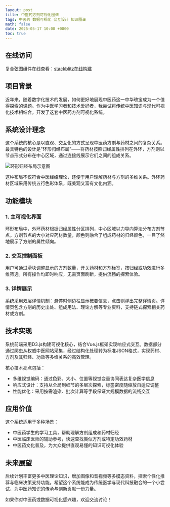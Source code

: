 ```yaml
---
layout: post
title: 中医药方剂可视化图谱
tags: 中医药 数据可视化 交互设计 知识图谱
math: false
date: 2025-05-17 10:00 +0800
toc: true
---
```


## 在线访问
复合弦图组件在线查看：[stackblitz在线构建](https://stackblitz.com/edit/vitejs-vite-jptllkvm)

## 项目背景

近年来，随着数字化技术的发展，如何更好地展现中医药这一中华瑰宝成为一个值得探索的课题。作为中医学习者和技术爱好者，我尝试将传统中医知识与现代可视化技术相结合，开发了这套中医药方剂可视化系统。

## 系统设计理念

这个系统的核心是以直观、交互化的方式呈现中医药方剂与药材之间的复杂关系。最具特色的设计是"环形归经布局"——将药材按照归经属性排列在外环，方剂则以节点形式分布在中心区域，通过连接线展示它们之间的组成关系。

![环形归经布局示意图](/assets/images/tcm-visualization.png)

这种布局不仅符合中医经络理论，还便于用户理解药材与方剂的多维关系。外环药材区域采用传统五行色彩体系，既美观又富有文化内涵。

## 功能模块

### 1. 主可视化界面

环形布局中，外环药材根据归经属性分区排列，中心区域以力导向算法分布方剂节点。方剂节点的大小对应药材数量，颜色则融合了组成药材的归经颜色，一目了然地展示了方剂的属性倾向。

### 2. 交互控制面板

用户可通过滑块调整显示的方剂数量，开关药材和方剂标签，按归经或功效进行多维筛选。所有操作均即时响应，无需页面刷新，提供流畅的探索体验。

### 3. 详情展示

系统采用双层详情机制：悬停时侧边栏显示概要信息，点击则弹出完整详情页。详情页包含方剂的历史出处、组成用法、理论方解等专业资料，支持链式探索相关药材或方剂。

## 技术实现

系统前端采用D3.js构建可视化核心，结合Vue.js框架实现响应式交互。数据部分通过爬虫从权威中医网站采集，经过结构化处理转为标准JSON格式，实现药材、方剂及其归经、功效等多维关系的高效管理。

核心技术亮点包括：
- 多维视觉编码：通过色彩、大小、位置等视觉变量协同表达复杂医学信息
- 响应式设计：支持从全局到细节的多层次探索，标签密度随缩放自适应调整
- 性能优化：采用按需渲染、批次计算等手段保证大规模数据的流畅交互

## 应用价值

这个系统适用于多种场景：
- 中医药学生的学习工具，帮助理解方剂组成和药材归经
- 中医临床医师的辅助参考，快速查找类似方剂或特定功效药材
- 中医药文化普及，为大众提供直观易懂的知识可视化体验

## 未来展望

后续计划丰富更多中医理论知识，增加图像和音视频等多模态资料，探索个性化推荐与临床决策支持功能。希望这个系统能成为传统医学与现代科技融合的一个小尝试，为中医药知识的传承与创新贡献一份力量。

如果你对中医药或数据可视化感兴趣，欢迎交流讨论！